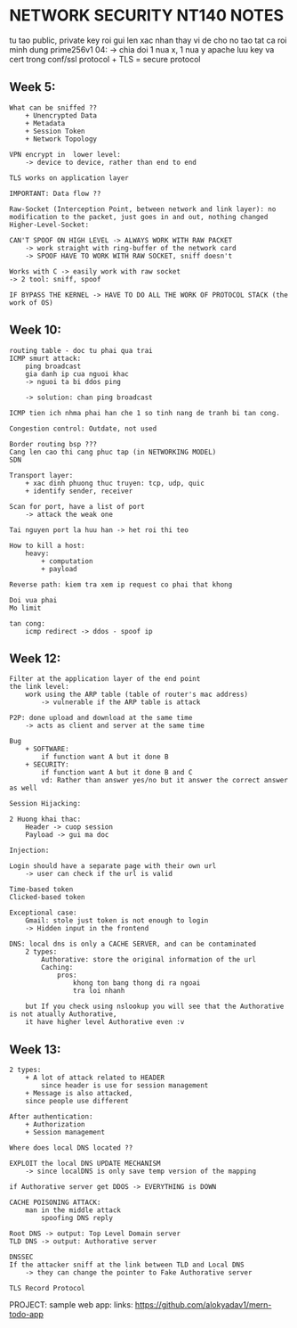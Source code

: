 # NETWORK SECURITY NT140 NOTES
tu tao public, private key roi gui len xac nhan 
thay vi de cho no tao tat ca roi minh dung
prime256v1
04: -> chia doi 1 nua x, 1 nua y
apache luu key va cert trong conf/ssl 
protocol + TLS = secure protocol

## Week 5: 
    What can be sniffed ?? 
        + Unencrypted Data
        + Metadata
        + Session Token
        + Network Topology 

    VPN encrypt in  lower level: 
        -> device to device, rather than end to end  

    TLS works on application layer

    IMPORTANT: Data flow ?? 

    Raw-Socket (Interception Point, between network and link layer): no modification to the packet, just goes in and out, nothing changed  
    Higher-Level-Socket: 

    CAN'T SPOOF ON HIGH LEVEL -> ALWAYS WORK WITH RAW PACKET
        -> work straight with ring-buffer of the network card 
        -> SPOOF HAVE TO WORK WITH RAW SOCKET, sniff doesn't

    Works with C -> easily work with raw socket 
    -> 2 tool: sniff, spoof 
    
    IF BYPASS THE KERNEL -> HAVE TO DO ALL THE WORK OF PROTOCOL STACK (the work of OS)

## Week 10: 
    routing table - doc tu phai qua trai 
    ICMP smurt attack: 
        ping broadcast
        gia danh ip cua nguoi khac 
        -> nguoi ta bi ddos ping 

        -> solution: chan ping broadcast 

    ICMP tien ich nhma phai han che 1 so tinh nang de tranh bi tan cong.

    Congestion control: Outdate, not used 

    Border routing bsp ???
    Cang len cao thi cang phuc tap (in NETWORKING MODEL)
    SDN

    Transport layer:
        + xac dinh phuong thuc truyen: tcp, udp, quic
        + identify sender, receiver

    Scan for port, have a list of port 
        -> attack the weak one

    Tai nguyen port la huu han -> het roi thi teo 

    How to kill a host: 
        heavy:
            + computation
            + payload
    
    Reverse path: kiem tra xem ip request co phai that khong  

    Doi vua phai 
    Mo limit 

    tan cong:
        icmp redirect -> ddos - spoof ip

## Week 12: 
    Filter at the application layer of the end point
    the link level:
        work using the ARP table (table of router's mac address)
            -> vulnerable if the ARP table is attack 

    P2P: done upload and download at the same time 
        -> acts as client and server at the same time

    Bug 
        + SOFTWARE: 
            if function want A but it done B
        + SECURITY: 
            if function want A but it done B and C
            vd: Rather than answer yes/no but it answer the correct answer as well 

    Session Hijacking: 

    2 Huong khai thac:
        Header -> cuop session
        Payload -> gui ma doc 

    Injection: 

    Login should have a separate page with their own url 
        -> user can check if the url is valid 

    Time-based token
    Clicked-based token

    Exceptional case: 
        Gmail: stole just token is not enough to login 
        -> Hidden input in the frontend 

    DNS: local dns is only a CACHE SERVER, and can be contaminated  
        2 types: 
            Authorative: store the original information of the url 
            Caching: 
                pros:
                    khong ton bang thong di ra ngoai 
                    tra loi nhanh

        but If you check using nslookup you will see that the Authorative is not atually Authorative, 
        it have higher level Authorative even :v

## Week 13: 
    2 types: 
        + A lot of attack related to HEADER 
            since header is use for session management  
        + Message is also attacked,
        since people use different 

    After authentication: 
        + Authorization
        + Session management 

    Where does local DNS located ?? 

    EXPLOIT the local DNS UPDATE MECHANISM 
        -> since localDNS is only save temp version of the mapping 

    if Authorative server get DDOS -> EVERYTHING is DOWN 

    CACHE POISONING ATTACK:  
        man in the middle attack
            spoofing DNS reply 

    Root DNS -> output: Top Level Domain server 
    TLD DNS -> output: Authorative server 

    DNSSEC 
    If the attacker sniff at the link between TLD and Local DNS 
        -> they can change the pointer to Fake Authorative server

    TLS Record Protocol 


PROJECT: 
sample web app: 
    links: https://github.com/alokyadav1/mern-todo-app
